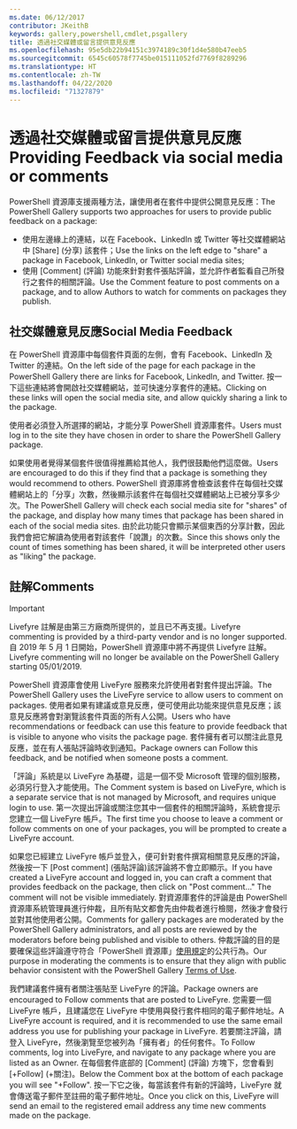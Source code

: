 ```yaml
---
ms.date: 06/12/2017
contributor: JKeithB
keywords: gallery,powershell,cmdlet,psgallery
title: 透過社交媒體或留言提供意見反應
ms.openlocfilehash: 95e5db22b94151c3974189c30f1d4e580b47eeb5
ms.sourcegitcommit: 6545c60578f7745be015111052fd7769f8289296
ms.translationtype: HT
ms.contentlocale: zh-TW
ms.lasthandoff: 04/22/2020
ms.locfileid: "71327879"
---
```

# <a name="providing-feedback-via-social-media-or-comments"></a><span data-ttu-id="96140-103">透過社交媒體或留言提供意見反應</span><span class="sxs-lookup"><span data-stu-id="96140-103">Providing Feedback via social media or comments</span></span>

<span data-ttu-id="96140-104">PowerShell 資源庫支援兩種方法，讓使用者在套件中提供公開意見反應：</span><span class="sxs-lookup"><span data-stu-id="96140-104">The PowerShell Gallery supports two approaches for users to provide public feedback on a package:</span></span>

- <span data-ttu-id="96140-105">使用左邊緣上的連結，以在 Facebook、LinkedIn 或 Twitter 等社交媒體網站中 [Share] \(分享\) 該套件；</span><span class="sxs-lookup"><span data-stu-id="96140-105">Use the links on the left edge to "share" a package in Facebook, LinkedIn, or Twitter social media sites;</span></span>
- <span data-ttu-id="96140-106">使用 [Comment] \(評論\) 功能來針對套件張貼評論，並允許作者監看自己所發行之套件的相關評論。</span><span class="sxs-lookup"><span data-stu-id="96140-106">Use the Comment feature to post comments on a package, and to allow Authors to watch for comments on packages they publish.</span></span>

## <a name="social-media-feedback"></a><span data-ttu-id="96140-107">社交媒體意見反應</span><span class="sxs-lookup"><span data-stu-id="96140-107">Social Media Feedback</span></span>

<span data-ttu-id="96140-108">在 PowerShell 資源庫中每個套件頁面的左側，會有 Facebook、LinkedIn 及 Twitter 的連結。</span><span class="sxs-lookup"><span data-stu-id="96140-108">On the left side of the page for each package in the PowerShell Gallery there are links for Facebook, LinkedIn, and Twitter.</span></span>
<span data-ttu-id="96140-109">按一下這些連結將會開啟社交媒體網站，並可快速分享套件的連結。</span><span class="sxs-lookup"><span data-stu-id="96140-109">Clicking on these links will open the social media site, and allow quickly sharing a link to the package.</span></span>

<span data-ttu-id="96140-110">使用者必須登入所選擇的網站，才能分享 PowerShell 資源庫套件。</span><span class="sxs-lookup"><span data-stu-id="96140-110">Users must log in to the site they have chosen in order to share the PowerShell Gallery package.</span></span>

<span data-ttu-id="96140-111">如果使用者覺得某個套件很值得推薦給其他人，我們很鼓勵他們這麼做。</span><span class="sxs-lookup"><span data-stu-id="96140-111">Users are encouraged to do this if they find that a package is something they would recommend to others.</span></span>
<span data-ttu-id="96140-112">PowerShell 資源庫將會檢查該套件在每個社交媒體網站上的「分享」次數，然後顯示該套件在每個社交媒體網站上已被分享多少次。</span><span class="sxs-lookup"><span data-stu-id="96140-112">The PowerShell Gallery will check each social media site for "shares" of the package, and display how many times that package has been shared in each of the social media sites.</span></span>
<span data-ttu-id="96140-113">由於此功能只會顯示某個東西的分享計數，因此我們會把它解讀為使用者對該套件「說讚」的次數。</span><span class="sxs-lookup"><span data-stu-id="96140-113">Since this shows only the count of times something has been shared, it will be interpreted other users as "liking" the package.</span></span>

## <a name="comments"></a><span data-ttu-id="96140-114">註解</span><span class="sxs-lookup"><span data-stu-id="96140-114">Comments</span></span>

> [!IMPORTANT]
> <span data-ttu-id="96140-115">Livefyre 註解是由第三方廠商所提供的，並且已不再支援。</span><span class="sxs-lookup"><span data-stu-id="96140-115">Livefyre commenting is provided by a third-party vendor and is no longer supported.</span></span>
> <span data-ttu-id="96140-116">自 2019 年 5 月 1 日開始，PowerShell 資源庫中將不再提供 Livefyre 註解。</span><span class="sxs-lookup"><span data-stu-id="96140-116">Livefyre commenting will no longer be available on the PowerShell Gallery starting 05/01/2019.</span></span> 

<span data-ttu-id="96140-117">PowerShell 資源庫會使用 LiveFyre 服務來允許使用者對套件提出評論。</span><span class="sxs-lookup"><span data-stu-id="96140-117">The PowerShell Gallery uses the LiveFyre service to allow users to comment on packages.</span></span>
<span data-ttu-id="96140-118">使用者如果有建議或意見反應，便可使用此功能來提供意見反應；該意見反應將會對瀏覽該套件頁面的所有人公開。</span><span class="sxs-lookup"><span data-stu-id="96140-118">Users who have recommendations or feedback can use this feature to provide feedback that is visible to anyone who visits the package page.</span></span>
<span data-ttu-id="96140-119">套件擁有者可以關注此意見反應，並在有人張貼評論時收到通知。</span><span class="sxs-lookup"><span data-stu-id="96140-119">Package owners can Follow this feedback, and be notified when someone posts a comment.</span></span>

<span data-ttu-id="96140-120">「評論」系統是以 LiveFyre 為基礎，這是一個不受 Microsoft 管理的個別服務，必須另行登入才能使用。</span><span class="sxs-lookup"><span data-stu-id="96140-120">The Comment system is based on LiveFyre, which is a separate service that is not managed by Microsoft, and requires unique login to use.</span></span>
<span data-ttu-id="96140-121">第一次提出評論或關注您其中一個套件的相關評論時，系統會提示您建立一個 LiveFyre 帳戶。</span><span class="sxs-lookup"><span data-stu-id="96140-121">The first time you choose to leave a comment or follow comments on one of your packages, you will be prompted to create a LiveFyre account.</span></span>

<span data-ttu-id="96140-122">如果您已經建立 LiveFyre 帳戶並登入，便可針對套件撰寫相關意見反應的評論，然後按一下 [Post comment] \(張貼評論\)該評論將不會立即顯示。</span><span class="sxs-lookup"><span data-stu-id="96140-122">If you have created a LiveFyre account and logged in, you can craft a comment that provides feedback on the package, then click on "Post comment..." The comment will not be visible immediately.</span></span>
<span data-ttu-id="96140-123">對資源庫套件的評論是由 PowerShell 資源庫系統管理員進行仲裁，且所有貼文都會先由仲裁者進行檢閱，然後才會發行並對其他使用者公開。</span><span class="sxs-lookup"><span data-stu-id="96140-123">Comments for gallery packages are moderated by the PowerShell Gallery administrators, and all posts are reviewed by the moderators before being published and visible to others.</span></span>
<span data-ttu-id="96140-124">仲裁評論的目的是要確保這些評論遵守符合「PowerShell 資源庫」[使用規定](https://www.powershellgallery.com/policies/Terms)的公共行為。</span><span class="sxs-lookup"><span data-stu-id="96140-124">Our purpose in moderating the comments is to ensure that they align with public behavior consistent with the PowerShell Gallery [Terms of Use](https://www.powershellgallery.com/policies/Terms).</span></span>

<span data-ttu-id="96140-125">我們建議套件擁有者關注張貼至 LiveFyre 的評論。</span><span class="sxs-lookup"><span data-stu-id="96140-125">Package owners are encouraged to Follow comments that are posted to LiveFyre.</span></span>
<span data-ttu-id="96140-126">您需要一個 LiveFyre 帳戶，且建議您在 LiveFyre 中使用與發行套件相同的電子郵件地址。</span><span class="sxs-lookup"><span data-stu-id="96140-126">A LiveFyre account is required, and it is recommended to use the same email address you use for publishing your package in LiveFyre.</span></span>
<span data-ttu-id="96140-127">若要關注評論，請登入 LiveFyre，然後瀏覽至您被列為「擁有者」的任何套件。</span><span class="sxs-lookup"><span data-stu-id="96140-127">To Follow comments, log into LiveFyre, and navigate to any package where you are listed as an Owner.</span></span>
<span data-ttu-id="96140-128">在每個套件底部的 [Comment] \(評論\) 方塊下，您會看到 [+Follow] \(+關注\)。</span><span class="sxs-lookup"><span data-stu-id="96140-128">Below the Comment box at the bottom of each package you will see "+Follow".</span></span>
<span data-ttu-id="96140-129">按一下它之後，每當該套件有新的評論時，LiveFyre 就會傳送電子郵件至註冊的電子郵件地址。</span><span class="sxs-lookup"><span data-stu-id="96140-129">Once you click on this, LiveFyre will send an email to the registered email address any time new comments made on the package.</span></span>
